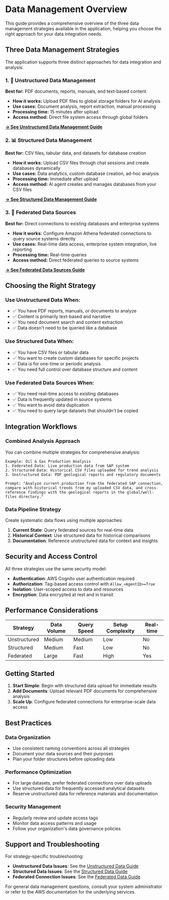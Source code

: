 # Data Management Overview

This guide provides a comprehensive overview of the three data management strategies available in the application, helping you choose the right approach for your data integration needs.

## Three Data Management Strategies

The application supports three distinct approaches for data integration and analysis:

### 1. 📄 Unstructured Data Management
**Best for:** PDF documents, reports, manuals, and text-based content

- **How it works:** Upload PDF files to global storage folders for AI analysis
- **Use cases:** Document analysis, report extraction, manual processing
- **Processing time:** 15 minutes after upload
- **Access method:** Direct file system access through global folders

[**→ See Unstructured Data Management Guide**](unstructured-data-management.md)

### 2. 📊 Structured Data Management  
**Best for:** CSV files, tabular data, and datasets for database creation

- **How it works:** Upload CSV files through chat sessions and create databases dynamically
- **Use cases:** Data analytics, custom database creation, ad-hoc analysis
- **Processing time:** Immediate after upload
- **Access method:** AI agent creates and manages databases from your CSV files

[**→ See Structured Data Management Guide**](structured-data-management.md)

### 3. 🔗 Federated Data Sources
**Best for:** Direct connections to existing databases and enterprise systems

- **How it works:** Configure Amazon Athena federated connections to query source systems directly
- **Use cases:** Real-time data access, enterprise system integration, live reporting
- **Processing time:** Real-time queries
- **Access method:** Direct federated queries to source systems

[**→ See Federated Data Sources Guide**](federated-data-sources.md)

## Choosing the Right Strategy

### Use Unstructured Data When:
- ✅ You have PDF reports, manuals, or documents to analyze
- ✅ Content is primarily text-based and narrative
- ✅ You need document search and content extraction
- ✅ Data doesn't need to be queried like a database

### Use Structured Data When:
- ✅ You have CSV files or tabular data
- ✅ You want to create custom databases for specific projects
- ✅ Data is for one-time or periodic analysis
- ✅ You need full control over database structure and content

### Use Federated Data Sources When:
- ✅ You need real-time access to existing databases
- ✅ Data is frequently updated in source systems
- ✅ You want to avoid data duplication
- ✅ You need to query large datasets that shouldn't be copied

## Integration Workflows

### Combined Analysis Approach
You can combine multiple strategies for comprehensive analysis:

```
Example: Oil & Gas Production Analysis
1. Federated Data: Live production data from SAP system
2. Structured Data: Historical CSV files uploaded for trend analysis  
3. Unstructured Data: PDF geological reports and regulatory documents

Prompt: "Analyze current production from the federated SAP connection, compare with historical trends from my uploaded CSV data, and cross-reference findings with the geological reports in the global/well-files directory."
```

### Data Pipeline Strategy
Create systematic data flows using multiple approaches:

1. **Current State**: Query federated sources for real-time data
2. **Historical Context**: Use structured data for historical comparisons
3. **Documentation**: Reference unstructured data for context and insights

## Security and Access Control

All three strategies use the same security model:

- **Authentication**: AWS Cognito user authentication required
- **Authorization**: Tag-based access control with `Allow_<AgentID>=True`
- **Isolation**: User-scoped access to data and resources
- **Encryption**: Data encrypted at rest and in transit

## Performance Considerations

| Strategy | Data Volume | Query Speed | Setup Complexity | Real-time |
|----------|-------------|-------------|------------------|-----------|
| Unstructured | Medium | Medium | Low | No |
| Structured | Medium | Fast | Low | No |  
| Federated | Large | Fast | High | Yes |

## Getting Started

1. **Start Simple**: Begin with structured data upload for immediate results
2. **Add Documents**: Upload relevant PDF documents for comprehensive analysis
3. **Scale Up**: Configure federated connections for enterprise-scale data access

## Best Practices

### Data Organization
- Use consistent naming conventions across all strategies
- Document your data sources and their purposes
- Plan your folder structures before uploading data

### Performance Optimization
- For large datasets, prefer federated connections over data uploads
- Use structured data for frequently accessed analytical datasets
- Reserve unstructured data for reference materials and documentation

### Security Management
- Regularly review and update access tags
- Monitor data access patterns and usage
- Follow your organization's data governance policies

## Support and Troubleshooting

For strategy-specific troubleshooting:
- **Unstructured Data Issues**: See the [Unstructured Data Guide](unstructured-data-management.md#troubleshooting)
- **Structured Data Issues**: See the [Structured Data Guide](structured-data-management.md#troubleshooting)
- **Federated Connection Issues**: See the [Federated Data Guide](federated-data-sources.md#troubleshooting)

For general data management questions, consult your system administrator or refer to the AWS documentation for the underlying services.
